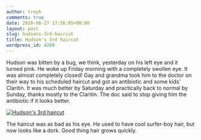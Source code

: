 ```yaml
---
author: troyh
comments: true
date: 2010-06-27 17:56:05+00:00
layout: post
slug: hudsons-3rd-haircut
title: Hudson's 3rd haircut
wordpress_id: 4209
---
```


Hudson was bitten by a bug, we think, yesterday on his left eye and it turned pink. He woke up Friday morning with a completely swollen eye. It was almost completely closed! Gay and grandma took him to the doctor on their way to his scheduled haircut and got an antibiotic and some kids' Claritin. It was much better by Saturday and practically back to normal by Sunday, thanks mostly to the Claritin. The doc said to stop giving him the antibiotic if it looks better.

[![Hudson's 3rd haircut](http://farm5.static.flickr.com/4122/4742537849_e37b3ddda3.jpg)](http://www.flickr.com/photos/troyh/4742537849/)

The haircut was as bad as his eye. He used to have cool surfer-boy hair, but now looks like a dork. Good thing hair grows quickly.
